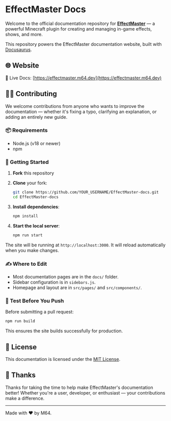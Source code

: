 
# EffectMaster Docs

Welcome to the official documentation repository for [**EffectMaster**](https://effectmaster.plugin.link) — a powerful Minecraft plugin for creating and managing in-game effects, shows, and more.

This repository powers the EffectMaster documentation website, built with [Docusaurus](https://docusaurus.io/).

## 🌐 Website

📖 Live Docs: [https://effectmaster.m64.dev](https://effectmaster.m64.dev)

## 🧑‍💻 Contributing

We welcome contributions from anyone who wants to improve the documentation — whether it's fixing a typo, clarifying an explanation, or adding an entirely new guide.

### 📦 Requirements

- Node.js (v18 or newer)
- npm

### 🚀 Getting Started

1. **Fork** this repository
2. **Clone** your fork:
   ```bash
   git clone https://github.com/YOUR_USERNAME/EffectMaster-docs.git
   cd EffectMaster-docs
    ```

3. **Install dependencies**:

   ```bash
   npm install
   ```
4. **Start the local server**:

   ```bash
   npm run start
   ```

The site will be running at `http://localhost:3000`. It will reload automatically when you make changes.

### ✍️ Where to Edit

* Most documentation pages are in the `docs/` folder.
* Sidebar configuration is in `sidebars.js`.
* Homepage and layout are in `src/pages/` and `src/components/`.

### 🧪 Test Before You Push

Before submitting a pull request:

```bash
npm run build
```

This ensures the site builds successfully for production.

## 🧾 License

This documentation is licensed under the [MIT License](LICENSE).

## 🙌 Thanks

Thanks for taking the time to help make EffectMaster's documentation better! Whether you're a user, developer, or
enthusiast — your contributions make a difference.

---

Made with ❤️ by M64.
